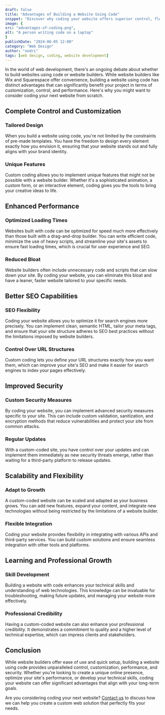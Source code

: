 ```yaml
---
draft: false
title: "Advantages of Building a Website Using Code"
snippet: "Discover why coding your website offers superior control, flexibility, and performance compared to using website builders."
image: {
src: "advantages-of-coding.png",
alt: "A person writing code on a laptop"
}
publishDate: "2024-06-05 12:00"
category: "Web Design"
author: "oodri"
tags: [web design, coding, website development]
---
```


In the world of web development, there's an ongoing debate about whether to build websites using code or website builders. While website builders like Wix and Squarespace offer convenience, building a website using code has distinct advantages that can significantly benefit your project in terms of customization, control, and performance. Here's why you might want to consider coding your next website from scratch.

## Complete Control and Customization
### Tailored Design
When you build a website using code, you're not limited by the constraints of pre-made templates. You have the freedom to design every element exactly how you envision it, ensuring that your website stands out and fully aligns with your brand identity.

### Unique Features
Custom coding allows you to implement unique features that might not be possible with a website builder. Whether it's a sophisticated animation, a custom form, or an interactive element, coding gives you the tools to bring your creative ideas to life.

## Enhanced Performance
### Optimized Loading Times
Websites built with code can be optimized for speed much more effectively than those built with a drag-and-drop builder. You can write efficient code, minimize the use of heavy scripts, and streamline your site's assets to ensure fast loading times, which is crucial for user experience and SEO.

### Reduced Bloat
Website builders often include unnecessary code and scripts that can slow down your site. By coding your website, you can eliminate this bloat and have a leaner, faster website tailored to your specific needs.

## Better SEO Capabilities
### SEO Flexibility
Coding your website allows you to optimize it for search engines more precisely. You can implement clean, semantic HTML, tailor your meta tags, and ensure that your site structure adheres to SEO best practices without the limitations imposed by website builders.

### Control Over URL Structures
Custom coding lets you define your URL structures exactly how you want them, which can improve your site's SEO and make it easier for search engines to index your pages effectively.

## Improved Security
### Custom Security Measures
By coding your website, you can implement advanced security measures specific to your site. This can include custom validation, sanitization, and encryption methods that reduce vulnerabilities and protect your site from common attacks.

### Regular Updates
With a custom-coded site, you have control over your updates and can implement them immediately as new security threats emerge, rather than waiting for a third-party platform to release updates.

## Scalability and Flexibility
### Adapt to Growth
A custom-coded website can be scaled and adapted as your business grows. You can add new features, expand your content, and integrate new technologies without being restricted by the limitations of a website builder.

### Flexible Integration
Coding your website provides flexibility in integrating with various APIs and third-party services. You can build custom solutions and ensure seamless integration with other tools and platforms.

## Learning and Professional Growth
### Skill Development
Building a website with code enhances your technical skills and understanding of web technologies. This knowledge can be invaluable for troubleshooting, making future updates, and managing your website more effectively.

### Professional Credibility
Having a custom-coded website can also enhance your professional credibility. It demonstrates a commitment to quality and a higher level of technical expertise, which can impress clients and stakeholders.

## Conclusion
While website builders offer ease of use and quick setup, building a website using code provides unparalleled control, customization, performance, and security. Whether you're looking to create a unique online presence, optimize your site's performance, or develop your technical skills, coding your website can offer significant advantages that align with your long-term goals.

Are you considering coding your next website? [Contact us](/contact) to discuss how we can help you create a custom web solution that perfectly fits your needs.